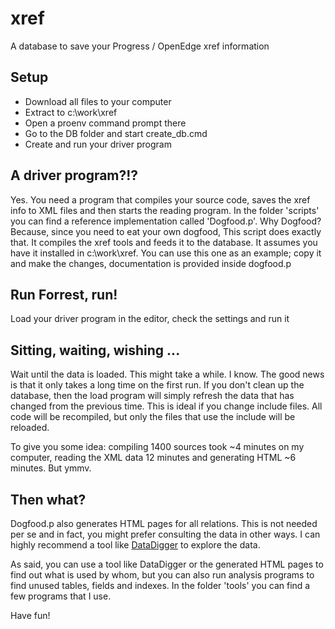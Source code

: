 # xref
A database to save your Progress / OpenEdge xref information

## Setup
- Download all files to your computer
- Extract to c:\work\xref
- Open a proenv command prompt there
- Go to the DB folder and start create_db.cmd
- Create and run your driver program 

## A driver program?!?
Yes. You need a program that compiles your source code, saves the xref info to XML files and then starts the reading program. In the folder 'scripts' you can find a reference implementation called 'Dogfood.p'. Why Dogfood? Because, since you need to eat your own dogfood, This script does exactly that. It compiles the xref tools and feeds it to the database. It assumes you have it installed in c:\work\xref. You
can use this one as an example; copy it and make the changes, documentation is provided inside dogfood.p

## Run Forrest, run!
Load your driver program in the editor, check the settings and run it

## Sitting, waiting, wishing ...
Wait until the data is loaded. This might take a while. I know. The good news is that it only takes a long time on the first run. If you don't clean up the database, then the load program will simply refresh the data that has changed from the previous time. This is ideal if you change include files. All code will be recompiled, but only the files that use the include will be reloaded. 

To give you some idea: compiling 1400 sources took ~4 minutes on my computer, reading the XML data 12 minutes and generating HTML ~6 minutes. But ymmv.

## Then what?
Dogfood.p also generates HTML pages for all relations. This is not needed per se and in fact, you might prefer consulting the data in other ways. I can highly recommend a tool like [DataDigger](https://github.com/patrickTingen/DataDigger) to explore the data. 

As said, you can use a tool like DataDigger or the generated HTML pages to find out what is used by whom, but you can also run analysis programs to find unused tables, fields and indexes. In the folder 'tools' you can find a few programs that I use. 

Have fun!
